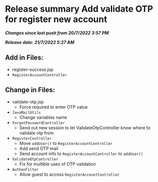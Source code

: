 # Release summary Add validate OTP for register new account
***Changes since last push from 20/7/2022 3:57 PM***

***Release date: 21/7/2022 5:27 AM***

## Add in Files:
- register-success.jsp
- `RegisterAccountController`

## Change in Files:
- validate-otp.jsp
	- Force required to enter OTP value
- `JavaMailUtils`
	- Change variables name
- `ForgotPasswordController`
	- Send out new session to let ValidateOtpController know where to validate otp from
- `RegisterController`
	- Move `addUser()` to `RegisterAccountController`
	- Add send OTP mail
	- Send account info to `RegisterAccountController` to `addUser()`
- `ValidateOtpController`
	- Fix for multible uses of OTP validation
- `AuthenFilter`
	- Allow guest to access `RegisterAccountController`


